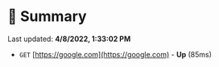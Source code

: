 # 📖 Summary
Last updated: **4/8/2022, 1:33:02 PM**

- `GET` [https://google.com](https://google.com) - **Up** (85ms)
